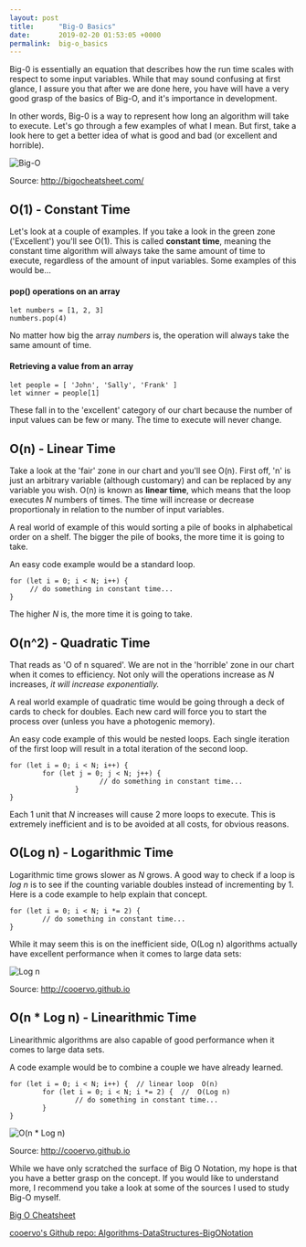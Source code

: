 ```yaml
---
layout: post
title:      "Big-O Basics"
date:       2019-02-20 01:53:05 +0000
permalink:  big-o_basics
---
```


Big-0 is essentially an equation that describes how the run time scales with respect to some input variables. While that may sound confusing at first glance, I assure you that after we are done here, you have will have a very good grasp of the basics of Big-O, and it's importance in development. 

In other words, Big-0 is a way to represent how long an algorithm will take to execute. Let's go through a few examples of what I mean. But first, take a look here to get a better idea of what is good and bad (or excellent and horrible). 

![Big-O](https://i.imgur.com/LX1wKHY.png)

Source: http://bigocheatsheet.com/

## O(1) - Constant Time

Let's look at a couple of examples. If you take a look in the green zone ('Excellent') you'll see O(1). This is called **constant time**, meaning the constant time algorithm will always take the same amount of time to execute, regardless of the amount of input variables. Some examples of this would be...

#### pop() operations on an array

```
let numbers = [1, 2, 3]
numbers.pop(4)
```

No matter how big the array *numbers* is, the operation will always take the same amount  of time. 

#### Retrieving a value from an array

```
let people = [ 'John', 'Sally', 'Frank' ]
let winner = people[1]
```

These fall in to the 'excellent' category of our chart because the number of input values can be few or many. The time to execute will never change. 

## O(n) - Linear Time

Take a look at the 'fair' zone in our chart and you'll see O(n). First off, 'n' is just an arbitrary variable (although customary) and can be replaced by any variable you wish. O(n) is known as **linear time**, which means that the loop executes *N* numbers of times. The time will increase or decrease proportionaly in relation to the number of input variables. 

A real world of example of this would sorting a pile of books in alphabetical order on a shelf. The bigger the pile of books, the more time it is going to take. 

An easy code example would be a standard loop.

```
for (let i = 0; i < N; i++) {
     // do something in constant time...
}
```

The higher *N* is, the more time it is going to take. 

## O(n^2) - Quadratic Time

That reads as 'O of n squared'. We are not in the 'horrible' zone in our chart when it comes to efficiency. Not only will the operations increase as *N* increases, *it will increase exponentially.*

A real world example of quadratic time would be going through a deck of cards to check for doubles. Each new card will force you to start the process over (unless you have a photogenic memory). 

An easy code example of this would be nested loops. Each single iteration of the first loop will result in a total iteration of the second loop.

```
for (let i = 0; i < N; i++) {
        for (let j = 0; j < N; j++) {
				      // do something in constant time...
				}
}
```

Each 1 unit that *N* increases will cause 2 more loops to execute. This is extremely inefficient and is to be avoided at all costs, for obvious reasons. 

## O(Log n) - Logarithmic Time

Logarithmic time grows slower as *N* grows. A good way to check if a loop is *log n* is to see if the counting variable doubles instead of incrementing by 1. Here is a code example to help explain that concept.

```
for (let i = 0; i < N; i *= 2) {
        // do something in constant time...
}
```

While it may seem this is on the inefficient side, O(Log n) algorithms actually have excellent performance when it comes to large data sets:

![Log n](https://i.imgur.com/vVwg3SP.png)

Source: http://cooervo.github.io

## O(n * Log n) - Linearithmic Time

Linearithmic algorithms are also capable of good performance when it comes to large data sets.

A code example would be to combine a couple we have already learned.

```
for (let i = 0; i < N; i++) {  // linear loop  O(n)
        for (let i = 0; i < N; i *= 2) {  //  O(Log n)
                // do something in constant time...
        }
}
```

![O(n * Log n)](https://i.imgur.com/6Hlwbi1.png)

Source: http://cooervo.github.io

While we have only scratched the surface of Big O Notation, my hope is that you have a better grasp on the concept. If you would like to understand more, I recommend you take a look at some of the sources I used to study Big-O myself.

[Big O Cheatsheet](http://bigocheatsheet.com/)

[cooervo's Github repo: Algorithms-DataStructures-BigONotation](http://cooervo.github.io/Algorithms-DataStructures-BigONotation/big-O-notation.html)







